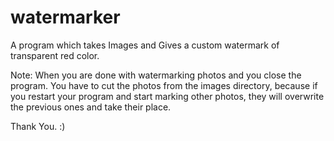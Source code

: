 # watermarker
A program which takes Images and Gives a custom watermark of transparent red color.

Note: When you are done with watermarking photos and you close the program. You have to cut the photos from the images directory,
because if you restart your program and start marking other photos, they will overwrite the previous ones and take their place.

Thank You. :)
